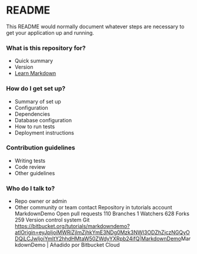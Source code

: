 # README #
This README would normally document whatever steps are necessary to get your application up and running.
### What is this repository for? ###
* Quick summary
* Version
* [Learn Markdown](https://bitbucket.org/tutorials/markdowndemo)
### How do I get set up? ###
* Summary of set up
* Configuration
* Dependencies
* Database configuration
* How to run tests
* Deployment instructions
### Contribution guidelines ###
* Writing tests
* Code review
* Other guidelines
### Who do I talk to? ###
* Repo owner or admin
* Other community or team contact
Repository in tutorials account
MarkdownDemo
Open pull requests
110
Branches
1
Watchers
628
Forks
259
Version control system
Git
<https://bitbucket.org/tutorials/markdowndemo?atlOrigin=eyJpIjoiMWRiZjlmZjhkYmE3NDg0Mzk3NWI3ODZhZjczNGQyODQiLCJwIjoiYmItY2hhdHMtaW50ZWdyYXRpb24ifQ|MarkdownDemo>MarkdownDemo | Añadido por Bitbucket Cloud